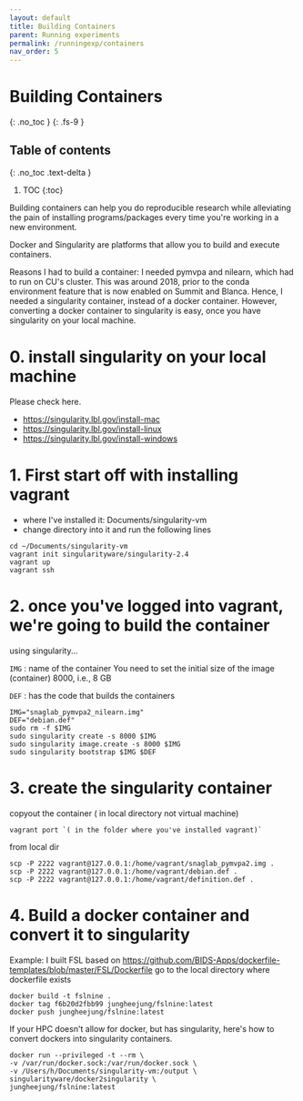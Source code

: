 ```yaml
---
layout: default
title: Building Containers
parent: Running experiments
permalink: /runningexp/containers
nav_order: 5
---
```


# Building Containers
{: .no_toc }
{: .fs-9 }


## Table of contents
{: .no_toc .text-delta }

1. TOC
{:toc}

Building containers can help you do reproducible research while alleviating the pain of installing programs/packages every time you're working in a new environment.

Docker and Singularity are platforms that allow you to build and execute containers.

Reasons I had to build a container:
I needed pymvpa and nilearn, which had to run on CU's cluster. This was around 2018, prior to the conda environment feature that is now enabled on Summit and Blanca. Hence, I needed a singularity container, instead of a docker container. However, converting a docker container to singularity is easy, once you have singularity on your local machine.

# 0. install singularity on your local machine
Please check here.
* https://singularity.lbl.gov/install-mac
* https://singularity.lbl.gov/install-linux
* https://singularity.lbl.gov/install-windows

# 1. First start off with installing vagrant
* where I've installed it: Documents/singularity-vm
* change directory into it and run the following lines
```
cd ~/Documents/singularity-vm
vagrant init singularityware/singularity-2.4
vagrant up
vagrant ssh
```

# 2. once you've logged into vagrant, we're going to build the container
using singularity...

`IMG` : name of the container
You need to set the initial size of the image (container) 8000, i.e., 8 GB

`DEF` : has the code that builds the containers

```
IMG="snaglab_pymvpa2_nilearn.img"
DEF="debian.def"
sudo rm -f $IMG
sudo singularity create -s 8000 $IMG
sudo singularity image.create -s 8000 $IMG
sudo singularity bootstrap $IMG $DEF
```

# 3. create the singularity container

copyout the container ( in local directory not virtual machine)
```
vagrant port `( in the folder where you've installed vagrant)`
```

from local dir
```
scp -P 2222 vagrant@127.0.0.1:/home/vagrant/snaglab_pymvpa2.img .
scp -P 2222 vagrant@127.0.0.1:/home/vagrant/debian.def .
scp -P 2222 vagrant@127.0.0.1:/home/vagrant/definition.def .
```

# 4. Build a docker container and convert it to singularity
Example: I built FSL based on https://github.com/BIDS-Apps/dockerfile-templates/blob/master/FSL/Dockerfile
go to the local directory where dockerfile exists
```
docker build -t fslnine .
docker tag f6b20d2fbb99 jungheejung/fslnine:latest
docker push jungheejung/fslnine:latest
```
If your HPC doesn't allow for docker, but has singularity,
here's how to convert dockers into singularity containers.
```
docker run --privileged -t --rm \
-v /var/run/docker.sock:/var/run/docker.sock \
-v /Users/h/Documents/singularity-vm:/output \
singularityware/docker2singularity \
jungheejung/fslnine:latest
```
